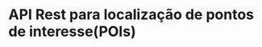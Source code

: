 API Rest para localização de pontos de interesse(POIs)
======================================================
